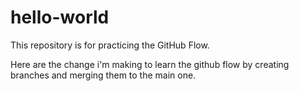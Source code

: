 # hello-world
This repository is for practicing the GitHub Flow.

Here are the change i'm making to learn the github flow by creating branches and merging them to the main one.
